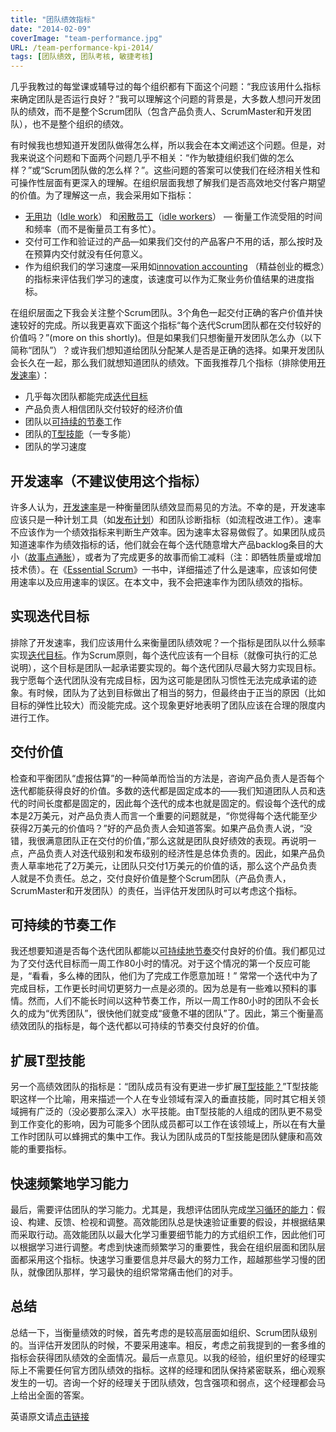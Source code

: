 ```yaml
---
title: "团队绩效指标"
date: "2014-02-09"
coverImage: "team-performance.jpg"
URL: /team-performance-kpi-2014/
tags: [团队绩效, 团队考核, 敏捷考核]
---
```


几乎我教过的每堂课或辅导过的每个组织都有下面这个问题：“我应该用什么指标来确定团队是否运行良好？”我可以理解这个问题的背景是，大多数人想问开发团队的绩效，而不是整个Scrum团队（包含产品负责人、ScrumMaster和开发团队），也不是整个组织的绩效。

有时候我也想知道开发团队做得怎么样，所以我会在本文阐述这个问题。但是，对我来说这个问题和下面两个问题几乎不相关：“作为敏捷组织我们做的怎么样？”或“Scrum团队做的怎么样？”。这些问题的答案可以使我们在经济相关性和可操作性层面有更深入的理解。在组织层面我想了解我们是否高效地交付客户期望的价值。为了理解这一点，我会采用如下指标：

- [无用功](http://www.innolution.com/resources/glossary/idle-work)（[Idle work](http://www.innolution.com/resources/glossary/idle-work)） 和[闲散员工](http://www.innolution.com/resources/glossary/idle-workers)（[idle workers](http://www.innolution.com/resources/glossary/idle-workers)） — 衡量工作流受阻的时间和频率（而不是衡量员工有多忙）。
- 交付可工作和验证过的产品—如果我们交付的产品客户不用的话，那么按时及在预算内交付就没有任何意义。
- 作为组织我们的学习速度—采用如[innovation accounting](http://www.innolution.com/resources/glossary/innovation-accounting) （精益创业的概念）的指标来评估我们学习的速度，该速度可以作为汇聚业务价值结果的进度指标。

在组织层面之下我会关注整个Scrum团队。3个角色一起交付正确的客户价值并快速较好的完成。所以我更喜欢下面这个指标“每个迭代Scrum团队都在交付较好的价值吗？”(more on this shortly)。但是如果我们只想衡量开发团队怎么办（以下简称“团队”）？或许我们想知道给团队分配某人是否是正确的选择。如果开发团队会长久在一起，那么我们就想知道团队的绩效。下面我推荐几个指标（排除使用[开发速率](http://www.innolution.com/resources/glossary/velocity)）：

- 几乎每次团队都能完成[迭代目标](http://www.innolution.com/resources/glossary/sprint-goal)
- 产品负责人相信团队交付较好的经济价值
- 团队以[可持续的节奏](http://www.innolution.com/resources/glossary/sustainable-pace)工作
- 团队的[T型技能](http://www.innolution.com/resources/glossary/t-shaped-skills)（一专多能）
- 团队的学习速度

## 开发速率（不建议使用这个指标）

许多人认为，[开发速率](http://www.innolution.com/resources/glossary/velocity)是一种衡量团队绩效显而易见的方法。不幸的是，开发速率应该只是一种计划工具（如[发布计划](http://www.innolution.com/resources/glossary/release-planning)）和团队诊断指标（如流程改进工作）。速率不应该作为一个绩效指标来判断生产效率。因为速率太容易做假了。如果团队成员知道速率作为绩效指标的话，他们就会在每个迭代随意增大产品backlog条目的大小（[故事点通胀](http://www.innolution.com/resources/glossary/point-inflation)），或者为了完成更多的故事而偷工减料（注：即牺牲质量或增加技术债）。在《[Essential Scrum](http://www.innolution.com/essential-scrum)》一书中，详细描述了什么是速率，应该如何使用速率以及应用速率的误区。在本文中，我不会把速率作为团队绩效的指标。

## 实现迭代目标

排除了开发速率，我们应该用什么来衡量团队绩效呢？一个指标是团队以什么频率实现[迭代目标](http://www.innolution.com/resources/glossary/sprint-goal)。作为Scrum原则，每个迭代应该有一个目标（就像可执行的汇总说明），这个目标是团队一起承诺要实现的。每个迭代团队尽最大努力实现目标。我宁愿每个迭代团队没有完成目标，因为这可能是团队习惯性无法完成承诺的迹象。有时候，团队为了达到目标做出了相当的努力，但最终由于正当的原因（比如目标的弹性比较大）而没能完成。这个现象更好地表明了团队应该在合理的限度内进行工作。

## 交付价值

检查和平衡团队“虚报估算”的一种简单而恰当的方法是，咨询产品负责人是否每个迭代都能获得良好的价值。多数的迭代都是固定成本的——我们知道团队人员和迭代的时间长度都是固定的，因此每个迭代的成本也就是固定的。假设每个迭代的成本是2万美元，对产品负责人而言一个重要的问题就是，“你觉得每个迭代能至少获得2万美元的价值吗？”好的产品负责人会知道答案。如果产品负责人说，“没错，我很满意团队正在交付的价值，”那么这就是团队良好绩效的表现。再说明一点，产品负责人对迭代级别和发布级别的经济性是总体负责的。因此，如果产品负责人草率地花了2万美元，让团队只交付1万美元的价值的话，那么这个产品负责人就是不负责任。总之，交付良好价值是整个Scrum团队（产品负责人，ScrumMaster和开发团队）的责任，当评估开发团队时可以考虑这个指标。

## 可持续的节奏工作

我还想要知道是否每个迭代团队都能以[可持续地节奏](http://www.innolution.com/resources/glossary/sustainable-pace)交付良好的价值。我们都见过为了交付迭代目标而一周工作80小时的情况。对于这个情况的第一个反应可能是，“看看，多么棒的团队，他们为了完成工作愿意加班！” 常常一个迭代中为了完成目标，工作更长时间切更努力一点是必须的。因为总是有一些难以预料的事情。然而，人们不能长时间以这种节奏工作，所以一周工作80小时的团队不会长久的成为“优秀团队”，很快他们就变成“疲惫不堪的团队”了。因此，第三个衡量高绩效团队的指标是，每个迭代都以可持续的节奏交付良好的价值。

## 扩展T型技能

另一个高绩效团队的指标是：“团队成员有没有更进一步扩展[T型技能？](http://www.innolution.com/resources/glossary/t-shaped-skills)”T型技能职这样一个比喻，用来描述一个人在专业领域有深入的垂直技能，同时其它相关领域拥有广泛的（没必要那么深入）水平技能。由T型技能的人组成的团队更不易受到工作变化的影响，因为可能多个团队成员都可以工作在该领域上，所以在有大量工作时团队可以蜂拥式的集中工作。我认为团队成员的T型技能是团队健康和高效能的重要指标。

## 快速频繁地学习能力

最后，需要评估团队的学习能力。尤其是，我想评估团队完成[学习循环的能力](http://www.innolution.com/resources/glossary/learning-loop)：假设、构建、反馈、检视和调整。高效能团队总是快速验证重要的假设，并根据结果而采取行动。高效能团队以最大化学习重要细节能力的方式组织工作，因此他们可以根据学习进行调整。考虑到快速而频繁学习的重要性，我会在组织层面和团队层面都采用这个指标。快速学习重要信息并尽最大的努力工作，超越那些学习慢的团队，就像团队那样，学习最快的组织常常痛击他们的对手。

## 总结

总结一下，当衡量绩效的时候，首先考虑的是较高层面如组织、Scrum团队级别的。当评估开发团队的时候，不要采用速率。相反，考虑之前我提到的一套多维的指标会获得团队绩效的全面情况。最后一点意见。以我的经验，组织里好的经理实际上不需要任何官方团队绩效的指标。这样的经理和团队保持紧密联系，细心观察发生的一切。咨询一个好的经理关于团队绩效，包含强项和弱点，这个经理都会马上给出全面的答案。

英语原文请[点击链接](http://www.innolution.com/blog/team-performance-measures)
